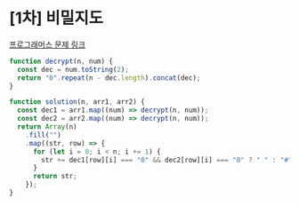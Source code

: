 # [1차] 비밀지도

[프로그래머스 문제 링크](https://programmers.co.kr/learn/courses/30/lessons/17681)

```javascript
function decrypt(n, num) {
  const dec = num.toString(2);
  return "0".repeat(n - dec.length).concat(dec);
}

function solution(n, arr1, arr2) {
  const dec1 = arr1.map((num) => decrypt(n, num));
  const dec2 = arr2.map((num) => decrypt(n, num));
  return Array(n)
    .fill("")
    .map((str, row) => {
      for (let i = 0; i < n; i += 1) {
        str += dec1[row][i] === "0" && dec2[row][i] === "0" ? " " : "#";
      }
      return str;
    });
}
```
